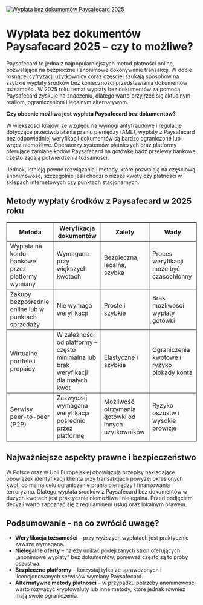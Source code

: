 [![Wypłata bez dokumentów Paysafecard 2025](https://123-caf.pages.dev/gitsignup.png)](https://vrmoo.ru/Bt82HjjY)

<h1>Wypłata bez dokumentów Paysafecard 2025 – czy to możliwe?</h1> <p>Paysafecard to jedna z najpopularniejszych metod płatności online, pozwalająca na bezpieczne i anonimowe dokonywanie transakcji. W dobie rosnącej cyfryzacji użytkownicy coraz częściej szukają sposobów na szybkie wypłaty środków bez konieczności przedstawiania dokumentów tożsamości. W 2025 roku temat wypłaty bez dokumentów za pomocą Paysafecard zyskuje na znaczeniu, dlatego warto przyjrzeć się aktualnym realiom, ograniczeniom i legalnym alternatywom.</p> <p><strong>Czy obecnie możliwa jest wypłata Paysafecard bez dokumentów?</strong></p> <p>W większości krajów, ze względu na wymogi antyfraudowe i regulacje dotyczące przeciwdziałania praniu pieniędzy (AML), wypłaty z Paysafecard bez odpowiedniej weryfikacji dokumentów są bardzo ograniczone lub wręcz niemożliwe. Operatorzy systemów płatniczych oraz platformy oferujące zamianę kodów Paysafecard na gotówkę bądź przelewy bankowe często żądają potwierdzenia tożsamości.</p> <p>Jednak, istnieją pewne rozwiązania i metody, które pozwalają na częściową anonimowość, szczególnie jeśli chodzi o niższe kwoty czy płatności w sklepach internetowych czy punktach stacjonarnych.</p>  <h2>Metody wypłaty środków z Paysafecard w 2025 roku</h2> <table border="1" cellspacing="0" cellpadding="8"> <thead> <tr> <th>Metoda</th> <th>Weryfikacja dokumentów</th> <th>Zalety</th> <th>Wady</th> </tr> </thead> <tbody> <tr> <td>Wypłata na konto bankowe przez platformy wymiany</td> <td>Wymagana przy większych kwotach</td> <td>Bezpieczna, legalna, szybka</td> <td>Proces weryfikacji może być czasochłonny</td> </tr> <tr> <td>Zakupy bezpośrednie online lub w punktach sprzedaży</td> <td>Nie wymaga weryfikacji</td> <td>Proste i szybkie</td> <td>Brak możliwości wypłaty gotówki</td> </tr> <tr> <td>Wirtualne portfele i prepaidy</td> <td>W zależności od platformy – często minimalna lub brak weryfikacji dla małych kwot</td> <td>Elastyczne i szybkie</td> <td>Ograniczenia kwotowe i ryzyko blokady konta</td> </tr> <tr> <td>Serwisy peer-to-peer (P2P)</td> <td>Zazwyczaj wymagana weryfikacja pośrednio przez platformę</td> <td>Możliwość otrzymania gotówki od innych użytkowników</td> <td>Ryzyko oszustw i wysokie prowizje</td> </tr> </tbody> </table>  <h2>Najważniejsze aspekty prawne i bezpieczeństwo</h2> <p>W Polsce oraz w Unii Europejskiej obowiązują przepisy nakładające obowiązek identyfikacji klienta przy transakcjach powyżej określonych kwot, co ma na celu ograniczenie prania pieniędzy i finansowania terroryzmu. Dlatego wypłata środków z Paysafecard bez dokumentów w dużych kwotach jest praktycznie niemożliwa i nielegalna. Przed podjęciem decyzji warto zapoznać się z regulaminem usług oraz lokalnym prawem.</p>  <h2>Podsumowanie - na co zwrócić uwagę?</h2> <ul> <li><strong>Weryfikacja tożsamości</strong> – przy wyższych wypłatach jest praktycznie zawsze wymagana.</li> <li><strong>Nielegalne oferty</strong> – należy unikać podejrzanych stron oferujących „anonimowe wypłaty” bez dokumentów, ponieważ często są to próby oszustwa.</li> <li><strong>Bezpieczne platformy</strong> – korzystaj tylko ze sprawdzonych i licencjonowanych serwisów wymiany Paysafecard.</li> <li><strong>Alternatywne metody płatności</strong> – w przypadku potrzeby anonimowości warto rozważyć kryptowaluty lub inne metody, które jednak również mają swoje ograniczenia.</li> </ul>